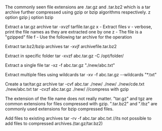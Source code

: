 The commonly seen file extensions are .tar.gz and .tar.bz2 which is a tar archive
further compressed using gzip or bzip algorithms respectively. 
z option gzip
j option bzip

Extract a tar.gz archive
tar -xvzf tarfile.tar.gz
x - Extract files
v - verbose, print the file names as they are extracted one by one
z - The file is a "gzipped" file
f - Use the following tar archive for the operation

Extract tar.bz2/bzip archives
tar -xvjf archivefile.tar.bz2

Extract in specific folder
tar -xvzf abc.tar.gz -C /opt/folder/

Extract a single file
tar -xz -f abc.tar.gz "./new/abc.txt"

Extract multiple files using wildcards
tar -xv -f abc.tar.gz --wildcards "*.txt"

Create a tar/tar.gz archive
tar -cvf abc.tar ./new/
./new/
./new/cde.txt
./new/abc.txt
tar -cvzf abc.tar.gz ./new/			//compress with gzip

The extension of the file name does not really matter. "tar.gz" and tgz are common extensions
for files compressed with gzip. ".tar.bz2" and ".tbz" are commonly used extensions for bzip
compressed files.

Add files to existing archives
tar -rv -f abc.tar abc.txt //its not possible to add files to compressed archives.(tar.gz/tar.bz2)